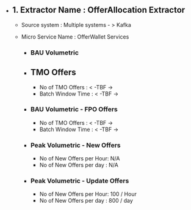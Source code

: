- ## 1. Extractor Name : OfferAllocation Extractor
  - Source system : Multiple systems - > Kafka
  - Micro Service Name : OfferWallet Services
  
    - ### BAU Volumetric 
    - ## TMO Offers
         - No of TMO Offers : < -TBF ->
         - Batch Window Time : < -TBF ->
         
     - ### BAU Volumetric - FPO Offers
         - No of TMO Offers : < -TBF ->
         - Batch Window Time : < -TBF ->
                  
      - ### Peak Volumetric - New Offers
         - No of New Offers per Hour: N/A
         - No of New Offers per day : N/A
         
       - ### Peak Volumetric - Update Offers
         - No of New Offers per Hour: 100 / Hour
         - No of New Offers per day : 800 / day

